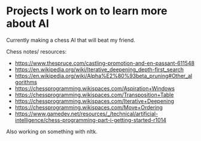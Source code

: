 # Projects I work on to learn more about AI

Currently making a chess AI that will beat my friend.

Chess notes/ resources:
* https://www.thespruce.com/castling-promotion-and-en-passant-611548
* https://en.wikipedia.org/wiki/Iterative_deepening_depth-first_search
* https://en.wikipedia.org/wiki/Alpha%E2%80%93beta_pruning#Other_algorithms
* https://chessprogramming.wikispaces.com/Aspiration+Windows
* https://chessprogramming.wikispaces.com/Transposition+Table
* https://chessprogramming.wikispaces.com/Iterative+Deepening
* https://chessprogramming.wikispaces.com/Move+Ordering
* https://www.gamedev.net/resources/_/technical/artificial-intelligence/chess-programming-part-i-getting-started-r1014


Also working on something with nltk.
